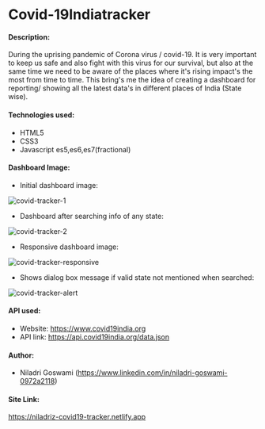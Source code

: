 # Covid-19Indiatracker

#### Description:
 During the uprising pandemic of Corona virus / covid-19. It is very important to keep us safe and also fight with this virus for our survival, but also at the same time we need to be aware of the places where it's rising impact's the most from time to time. This bring's me the idea of creating a dashboard for reporting/ showing all the latest data's in different places of India (State wise).
 
#### Technologies used:
* HTML5
* CSS3
* Javascript es5,es6,es7(fractional)

#### Dashboard Image:
* Initial dashboard image:

![covid-tracker-1](https://user-images.githubusercontent.com/48457036/105500412-e5a69600-5ce8-11eb-8961-bfd96f44e547.png)

* Dashboard after searching info of any state:

![covid-tracker-2](https://user-images.githubusercontent.com/48457036/105500800-69f91900-5ce9-11eb-98f9-23606e376b94.png)

* Responsive dashboard image:

![covid-tracker-responsive](https://user-images.githubusercontent.com/48457036/105501029-b3496880-5ce9-11eb-93df-6fc8dc66dfca.png)

* Shows dialog box message if valid state not mentioned when searched:

![covid-tracker-alert](https://user-images.githubusercontent.com/48457036/105502167-299a9a80-5ceb-11eb-8f1e-1e1748117180.png)

#### API used:
* Website: https://www.covid19india.org
* API link: https://api.covid19india.org/data.json

#### Author:
* Niladri Goswami (https://www.linkedin.com/in/niladri-goswami-0972a2118)

#### Site Link:
https://niladriz-covid19-tracker.netlify.app
